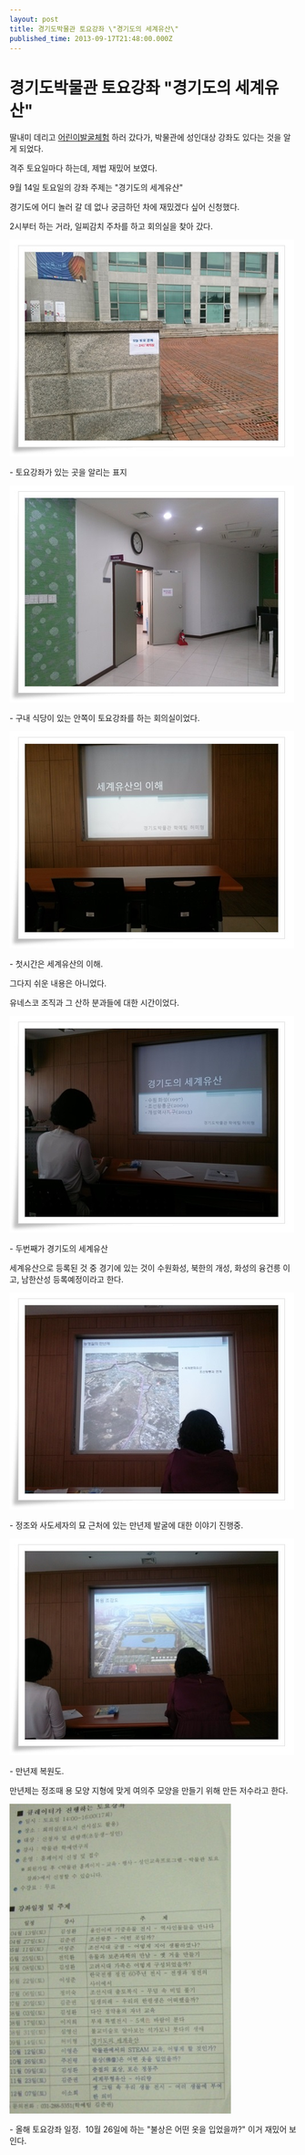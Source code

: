 ```yaml
---
layout: post
title: 경기도박물관 토요강좌 \"경기도의 세계유산\"
published_time: 2013-09-17T21:48:00.000Z
---
```


# 경기도박물관 토요강좌 \"경기도의 세계유산\"


딸내미 데리고 [어린이발굴체험](../11050427.html) 하러 갔다가, 박물관에 성인대상 강좌도 있다는 것을 알게 되었다.

격주 토요일마다 하는데, 제법 재밌어 보였다.

9월 14일 토요일의 강좌 주제는 "경기도의 세계유산"

경기도에 어디 놀러 갈 데 없나 궁금하던 차에 재밌겠다 싶어 신청했다.

2시부터 하는 거라, 일찌감치 주차를 하고 회의실을 찾아 갔다.

![](../pds/201309/14/80/a0109780_52343c87e4cac.jpg)

\- 토요강좌가 있는 곳을 알리는 표지

![](../pds/201309/14/80/a0109780_52343c88753b8.jpg)

\- 구내 식당이 있는 안쪽이 토요강좌를 하는 회의실이었다.

![](../pds/201309/14/80/a0109780_52343c88dd142.jpg)

\- 첫시간은 세계유산의 이해.

그다지 쉬운 내용은 아니었다.

유네스코 조직과 그 산하 분과들에 대한 시간이었다.

![](../pds/201309/14/80/a0109780_52343c8976f09.jpg)

\- 두번째가 경기도의 세계유산

세계유산으로 등록된 것 중 경기에 있는 것이 수원화성, 북한의 개성, 화성의 융건릉 이고, 남한산성 등록예정이라고 한다.

![](../pds/201309/14/80/a0109780_52343c8a056c1.jpg)

\- 정조와 사도세자의 묘 근처에 있는 만년제 발굴에 대한 이야기 진행중.

![](../pds/201309/14/80/a0109780_52343c8a91cf2.jpg)

\- 만년제 복원도.

만년제는 정조때 용 모양 지형에 맞게 여의주 모양을 만들기 위해 만든 저수라고 한다.

![](../pds/201309/14/80/a0109780_5234398608533.jpg)

\- 올해 토요강좌 일정.  10월 26일에 하는 "불상은 어떤 옷을 입었을까?" 이거 재밌어 보인다.

